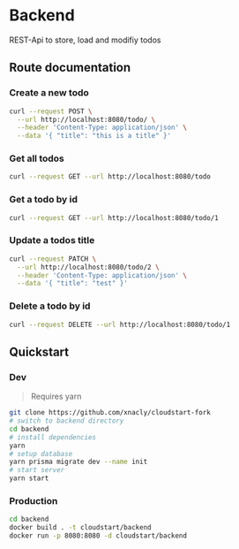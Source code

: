 # Backend

REST-Api to store, load and modifiy todos

## Route documentation

### Create a new todo

```bash
curl --request POST \
  --url http://localhost:8080/todo/ \
  --header 'Content-Type: application/json' \
  --data '{ "title": "this is a title" }'
```

### Get all todos

```bash
curl --request GET --url http://localhost:8080/todo
```

### Get a todo by id

```bash
curl --request GET --url http://localhost:8080/todo/1
```

### Update a todos title

```bash
curl --request PATCH \
  --url http://localhost:8080/todo/2 \
  --header 'Content-Type: application/json' \
  --data '{ "title": "test" }'
```

### Delete a todo by id

```bash
curl --request DELETE --url http://localhost:8080/todo/1
```

## Quickstart

### Dev

> Requires yarn

```bash
git clone https://github.com/xnacly/cloudstart-fork
# switch to backend directory
cd backend
# install dependencies
yarn
# setup database
yarn prisma migrate dev --name init
# start server
yarn start
```

### Production

```bash
cd backend
docker build . -t cloudstart/backend
docker run -p 8080:8080 -d cloudstart/backend
```
